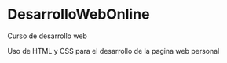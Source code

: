 # DesarrolloWebOnline
Curso de desarrollo web

Uso de HTML y CSS para el desarrollo de la pagina web personal 


